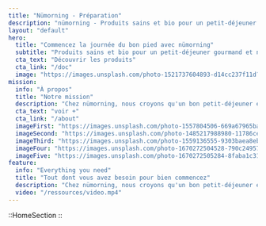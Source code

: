 ```yaml
---
title: "Nümorning - Préparation"
description: "nümorning - Produits sains et bio pour un petit-déjeuner gourmand et naturel"
layout: "default"
hero:
  title: "Commencez la journée du bon pied avec nümorning"
  subtitle: "Produits sains et bio pour un petit-déjeuner gourmand et naturel."
  cta_text: "Découvrir les produits"
  cta_link: "/doc"
  image: "https://images.unsplash.com/photo-1521737604893-d14cc237f11d?ixlib=rb-4.0.3&ixid=MnwxMjA3fDB8MHxwaG90by1wYWdlfHx8fGVufDB8fHx8&auto=format&fit=crop&crop=focalpoint&fp-y=.8&w=2830&h=1500&q=80&blend=111827&sat=-100&exp=15&blend-mode=multipl"
mission:
  info: "À propos"
  title: "Notre mission"
  description: "Chez nümorning, nous croyons qu'un bon petit-déjeuner est la clé d'une journée réussie. C'est pourquoi nous créons des produits bio, naturels et gourmands qui vous donnent l'énergie nécessaire pour affronter la journée avec le sourire."
  cta_text: "voir +"
  cta_link: "/about"
  imageFirst: "https://images.unsplash.com/photo-1557804506-669a67965ba0?ixlib=rb-4.0.3&ixid=MnwxMjA3fDB8MHxwaG90by1wYWdlfHx8fGVufDB8fHx8&auto=format&fit=crop&h=528&q=80"
  imageSecond: "https://images.unsplash.com/photo-1485217988980-11786ced9454?ixlib=rb-4.0.3&ixid=MnwxMjA3fDB8MHxwaG90by1wYWdlfHx8fGVufDB8fHx8&auto=format&fit=crop&h=528&q=80"
  imageThird: "https://images.unsplash.com/photo-1559136555-9303baea8ebd?ixlib=rb-4.0.3&ixid=MnwxMjA3fDB8MHxwaG90by1wYWdlfHx8fGVufDB8fHx8&auto=format&fit=crop&crop=focalpoint&fp-x=.4&w=396&h=528&q=80"
  imageFour: "https://images.unsplash.com/photo-1670272504528-790c24957dda?ixlib=rb-4.0.3&ixid=MnwxMjA3fDF8MHxwaG90by1wYWdlfHx8fGVufDB8fHx8&auto=format&fit=crop&crop=left&w=400&h=528&q=80"
  imageFive: "https://images.unsplash.com/photo-1670272505284-8faba1c31f7d?ixlib=rb-4.0.3&ixid=MnwxMjA3fDF8MHxwaG90by1wYWdlfHx8fGVufDB8fHx8&auto=format&fit=crop&h=528&q=80"
feature:
  info: "Everything you need"
  title: "Tout dont vous avez besoin pour bien commencez"
  description: "Chez nümorning, nous croyons qu'un bon petit-déjeuner est la clé d'une journée réussie. C'est pourquoi nous créons des produits bio, naturels et gourmands qui vous donnent l'énergie nécessaire pour affronter la journée avec le sourire."
  video: "/ressources/video.mp4"
---
```


::HomeSection
::